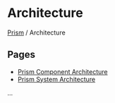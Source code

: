 # Architecture

<!-- prism:generate:breadcrumbs -->
[Prism](../README.md) / Architecture
<!-- /prism:generate:breadcrumbs -->

## Pages

<!-- prism:generate:pages -->
- [Prism Component Architecture](component-architecture.md)
- [Prism System Architecture](system-architecture.md)
<!-- /prism:generate:pages -->

...

<!-- prism:metadata
---
title: Architecture
path: architecture/README.md
generator_types:
  - breadcrumbs
  - pages
---
-->


